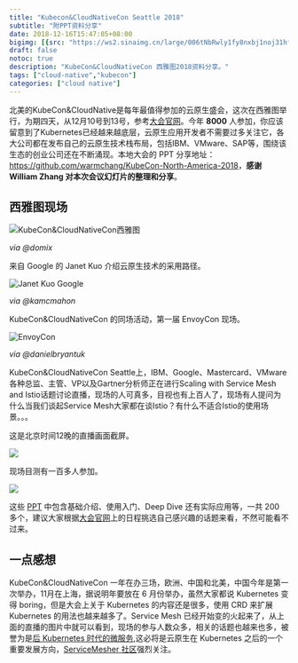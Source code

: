 ```yaml
---
title: "Kubecon&CloudNativeCon Seattle 2018"
subtitle: "附PPT资料分享"
date: 2018-12-16T15:47:05+08:00
bigimg: [{src: "https://ws2.sinaimg.cn/large/006tNbRwly1fy8nxbj1noj31hf0u0h06.jpg", desc: " via linbit.com"}]
draft: false
notoc: true
description: "KubeCon&CloudNativeCon 西雅图2018资料分享。"
tags: ["cloud-native","kubecon"]
categories: ["cloud native"]
---
```


 北美的KubeCon&CloudNative是每年最值得参加的云原生盛会，这次在西雅图举行，为期四天，从12月10号到13号，参考[大会官网](https://events.linuxfoundation.org/events/kubecon-cloudnativecon-north-america-2018/)。今年 **8000** 人参加，你应该留意到了Kubernetes已经越来越底层，云原生应用开发者不需要过多关注它，各大公司都在发布自己的云原生技术栈布局，包括IBM、VMware、SAP等，围绕该生态的创业公司还在不断涌现。本地大会的 PPT 分享地址：<https://github.com/warmchang/KubeCon-North-America-2018>，**感谢William Zhang 对本次会议幻灯片的整理和分享**。

## 西雅图现场

![KubeCon&CloudNativeCon西雅图](https://ws3.sinaimg.cn/large/006tNbRwly1fy8mwwci67j30u00mi0xl.jpg)

_via @domix_

来自 Google 的 Janet Kuo 介绍云原生技术的采用路径。

![Janet Kuo Google](https://ws4.sinaimg.cn/large/006tNbRwly1fy8mxpyhwrj30u00g60uo.jpg)

_via @kamcmahon_

KubeCon&CloudNativeCon 的同场活动，第一届 EnvoyCon 现场。

![EnvoyCon](https://ws4.sinaimg.cn/large/006tNbRwly1fy8mytu259j30u00mi41u.jpg)

_via @danielbryantuk_

KubeCon&CloudNativeCon Seattle上，IBM、Google、Mastercard、VMware各种总监、主管、VP以及Gartner分析师正在进行Scaling with Service Mesh and Istio话题讨论直播，现场的人可真多，目视也有上百人了，现场有人提问为什么当我们谈起Service Mesh大家都在谈Istio？有什么不适合Istio的使用场景。。。

这是北京时间12晚的直播画面截屏。

![](https://ws4.sinaimg.cn/large/006tNbRwly1fy8mzyw8naj30u00gvtb0.jpg)

现场目测有一百多人参加。

![](https://ws1.sinaimg.cn/large/006tNbRwly1fy8n05xjb5j30u00gv404.jpg)

这些 [PPT](https://github.com/warmchang/KubeCon-North-America-2018) 中包含基础介绍、使用入门、Deep Dive 还有实际应用等，一共 200 多个，建议大家根据[大会官网](https://events.linuxfoundation.org/events/kubecon-cloudnativecon-north-america-2018/)上的日程挑选自己感兴趣的话题来看，不然可能看不过来。

## 一点感想

KubeCon&CloudNativeCon 一年在办三场，欧洲、中国和北美，中国今年是第一次举办，11月在上海，据说明年要放在 6 月份举办，虽然大家都说 Kubernetes 变得 boring，但是大会上关于 Kubernetes 的内容还是很多，使用 CRD 来扩展 Kubernetes 的用法也越来越多了。Service Mesh 已经开始变的火起来了，从上面的直播的图片中就可以看到，现场的参与人数众多，相关的话题也越来也多，被誉为是[后 Kubernetes 时代的微服务](http://www.servicemesher.com/blog/microservices-post-kubernetes/),这必将是云原生在 Kubernetes 之后的一个重要发展方向，[ServiceMesher 社区](http://www.servicemesher.com)强烈关注。
